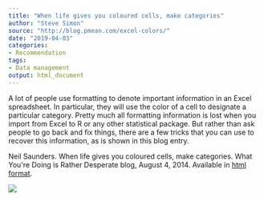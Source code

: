 ```yaml
---
title: "When life gives you coloured cells, make categories"
author: "Steve Simon"
source: "http://blog.pmean.com/excel-colors/"
date: "2019-04-03"
categories:
- Recommendation
tags:
- Data management
output: html_document
---
```


A lot of people use formatting to denote important information in an
Excel spreadsheet. In particular, they will use the color of a cell to
designate a particular category. Pretty much all formatting information
is lost when you import from Excel to R or any other statistical
package. But rather than ask people to go back and fix things, there are
a few tricks that you can use to recover this information, as is shown
in this blog entry.

<!---More--->

Neil Saunders. When life gives you coloured cells, make categories. What
You're Doing is Rather Desperate blog, August 4, 2014. Available in
[html
format](https://nsaunders.wordpress.com/2014/08/06/when-life-gives-you-coloured-cells-make-categories/).

![](http://www.pmean.com/new-images/19/excel-colors01.png)




